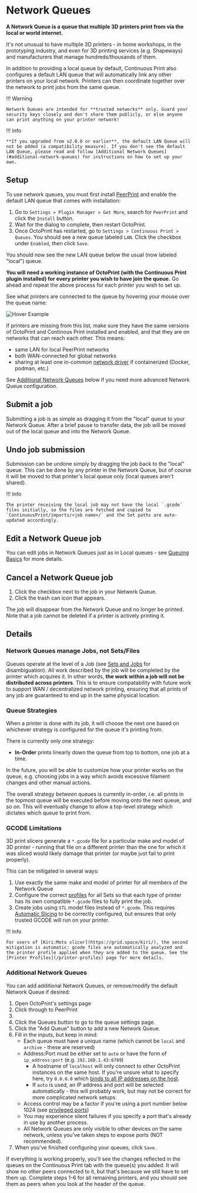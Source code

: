 # Network Queues

**A Network Queue is a queue that multiple 3D printers print from via the local or world internet.**

It's not unusual to have multiple 3D printers - in home workshops, in the prototyping industry, and even for 3D printing services (e.g. Shapeways) and manufacturers that manage hundreds/thousands of them.

In addition to providing a local queue by default, Continuous Print also configures a default LAN queue that will automatically link any other printers on your local network. Printers can then coordinate together over the network to print jobs from the same queue.

!!! Warning

    Network Queues are intended for **trusted networks** only. Guard your security keys closely and don't share them publicly, or else anyone can print anything on your printer network!

!!! Info

    **If you upgraded from v2.0.0 or earlier**, the default LAN Queue will not be added (a compatibility measure). If you don't see the default LAN Queue, please read and follow [Additional Network Queues](#additional-network-queues) for instructions on how to set up your own.

## Setup

To use network queues, you must first install [PeerPrint](https://github.com/smartin015/peerprint) and enable the default LAN queue that comes with installation:

1. Go to `Settings > Plugin Manager > Get More`, search for `PeerPrint` and click the `Install` button.
2. Wait for the dialog to complete, then restart OctoPrint.
3. Once OctoPrint has restarted, go to `Settings > Continuous Print > Queues`. You should see a new queue labeled `LAN`. Click the checkbox under `Enabled`, then click `Save`.

You should now see the new LAN queue below the usual (now labeled "local") queue.

**You will need a working instance of OctoPrint (with the Continuous Print plugin installed) for every printer you wish to have join the queue.** Go ahead and repeat the above process for each printer you wish to set up.

See what printers are connected to the queue by hovering your mouse over the queue name:

![Hover Example](/hover_viz.png)

If printers are missing from this list, make sure they have the same versions of OctoPrint and Continous Print installed and enabled, and that they are on networks  that can reach each other. This means:

* same LAN for local PeerPrint networks
* both WAN-connected for global networks
* sharing at least one in-common [network driver](https://docs.docker.com/network/) if containerized (Docker, podman, etc.)

See [Additional Network Queues](#additional-network-queues) below if you need more advanced Network Queue configuration.

## Submit a job

Submitting a job is as simple as dragging it from the "local" queue to your Network Queue. After a brief pause to transfer data, the job will be moved out of the local queue and into the Network Queue.

## Undo job submission

Submission can be undone simply by dragging the job back to the "local" queue. This can be done by any printer in the Network Queue, but of course it will be moved to that printer's local queue only (local queues aren't shared).

!!! Info

    The printer receiving the local job may not have the local `.gcode` files initially, so the files are fetched and copied to `ContinuousPrint/imports/<job name>/` and the Set paths are auto-updated accordingly.

## Edit a Network Queue job

You can edit jobs in Network Queues just as in Local queues - see [Queuing Basics](advanced-queuing.md) for more details.

## Cancel a Network Queue job

1. Click the checkbox next to the job in your Network Queue.
1. Click the trash can icon that appears.

The job will disappear from the Network Queue and no longer be printed. Note that a job cannot be deleted if a printer is actively printing it.

## Details

### Network Queues manage Jobs, not Sets/Files

Queues operate at the level of a Job (see [Sets and Jobs](/advanced-queuing/#sets-and-jobs) for disambiguation). All work described by the job will be completed by the printer which acquires it. In other words, **the work within a job will not be distributed across printers**. This is to ensure compatability with future work to support WAN / decentralized network printing, ensuring that all prints of any job are guaranteed to end up in the same physical location.

### Queue Strategies

When a printer is done with its job, it will choose the next one based on whichever strategy is configured for the queue it's printing from.

There is currently only one strategy:

*  **In-Order** prints linearly down the queue from top to bottom, one job at a time.

In the future, you will be able to customize how your printer works on the queue, e.g. choosing jobs in a way which avoids excessive filament changes and other manual actions.

The overall strategy *between* queues is currently in-order, i.e. all prints in the topmost queue will be executed before moving onto the next queue, and so on. This will eventually change to allow a top-level strategy which dictates which queue to print from.

### GCODE Limitations

3D print slicers generate a `*.gcode` file for a particular make and model of 3D printer - running that file on a different printer than the one for which it was sliced would likely damage that printer (or maybe just fail to print properly).

This can be mitigated in several ways:

1. Use exactly the same make and model of printer for all members of the Network Queue
2. Configure the correct [profiles](/printer-profiles) for all Sets so that each type of printer has its own compatible `*.gcode` files to fully print the job.
3. Create jobs using `STL` model files instead of `*.gcode`. This requires [Automatic Slicing](/auto-slicer) to be correctly configured, but ensures that only trusted GCODE will run on your printer.

!!! Info

    For users of [Kiri:Moto slicer](https://grid.space/kiri/), the second mitigation is automatic: gcode files are automatically analyzed and the printer profile applied when they are added to the queue. See the [Printer Profiles](/printer-profiles) page for more details.

### Additional Network Queues

You can add additional Network Queues, or remove/modify the default Network Queue if desired:

1. Open OctoPrint's settings page
2. Click through to PeerPrint
3.
3. Click the Queues button to go to the queue settings page.
4. Click the "Add Queue" button to add a new Network Queue.
5. Fill in the inputs, but keep in mind:
    * Each queue must have a unique name (which cannot be `local` and `archive` - these are reserved)
    * Address:Port must be either set to `auto` or have the form of `ip_address:port` (e.g. `192.168.1.43:6789`)
        * A hostname of `localhost` will only connect to other OctoPrint instances on the same host. If you're unsure what to specify here, try `0.0.0.0` which [binds to all IP addresses on the host](https://en.wikipedia.org/wiki/0.0.0.0).
        * If `auto` is used, an IP address and port will be selected automatically - this will probably work, but may not be correct for more complicated network setups.
    * Access control may be a factor if you're using a port number below 1024 (see [privileged ports](https://www.w3.org/Daemon/User/Installation/PrivilegedPorts.html))
    * You may experience silent failures if you specify a port that's already in use by another process.
    * All Network Queues are only visible to other devices on the same network, unless you've taken steps to expose ports (NOT recommended).
6. When you've finished configuring your queues, click `Save`.

If everything is working properly, you'll see the changes reflected in the queues on the Continuous Print tab with the queue(s) you added. It will show no other peers connected to it, but that's because we still have to set them up. Complete steps 1-6 for all remaining printers, and you should see them as peers when you look at the header of the queue.
